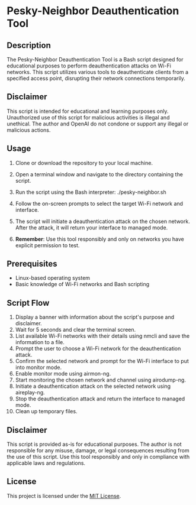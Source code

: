 # Pesky-Neighbor Deauthentication Tool

## Description

The Pesky-Neighbor Deauthentication Tool is a Bash script designed for educational purposes to perform deauthentication attacks on Wi-Fi networks. This script utilizes various tools to deauthenticate clients from a specified access point, disrupting their network connections temporarily.

## Disclaimer

This script is intended for educational and learning purposes only. Unauthorized use of this script for malicious activities is illegal and unethical. The author and OpenAI do not condone or support any illegal or malicious actions.

## Usage

1. Clone or download the repository to your local machine.

2. Open a terminal window and navigate to the directory containing the script.

3. Run the script using the Bash interpreter: ./pesky-neighbor.sh
4. Follow the on-screen prompts to select the target Wi-Fi network and interface.

5. The script will initiate a deauthentication attack on the chosen network. After the attack, it will return your interface to managed mode.

6. **Remember**: Use this tool responsibly and only on networks you have explicit permission to test.

## Prerequisites
- Linux-based operating system
- Basic knowledge of Wi-Fi networks and Bash scripting

## Script Flow
1. Display a banner with information about the script's purpose and disclaimer.
2. Wait for 5 seconds and clear the terminal screen.
3. List available Wi-Fi networks with their details using nmcli and save the information to a file.
4. Prompt the user to choose a Wi-Fi network for the deauthentication attack.
5. Confirm the selected network and prompt for the Wi-Fi interface to put into monitor mode.
6. Enable monitor mode using airmon-ng.
7. Start monitoring the chosen network and channel using airodump-ng.
8. Initiate a deauthentication attack on the selected network using aireplay-ng.
9. Stop the deauthentication attack and return the interface to managed mode.
10. Clean up temporary files.
## Disclaimer
This script is provided as-is for educational purposes. The author is not responsible for any misuse, damage, or legal consequences resulting from the use of this script. Use this tool responsibly and only in compliance with applicable laws and regulations.

## License
This project is licensed under the [MIT License](LICENSE).

